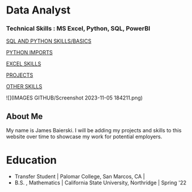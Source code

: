 # Data Analyst

### Technical Skills : MS Excel, Python, SQL, PowerBI

[SQL AND PYTHON SKILLS/BASICS](Skills.md)

[PYTHON IMPORTS](Modules.md)

[EXCEL SKILLS](Excel.md)

[PROJECTS](Projects.md)

[OTHER SKILLS](Misc.md)

![](IMAGES GITHUB/Screenshot 2023-11-05 184211.png)

## About Me

My name is James Baierski. I will be adding my projects and skills to this website over time to showcase my work for potential employers.

# Education
- Transfer Student | Palomar College, San Marcos, CA |
- B.S. , Mathematics | California State University, Northridge | Spring '22




 




